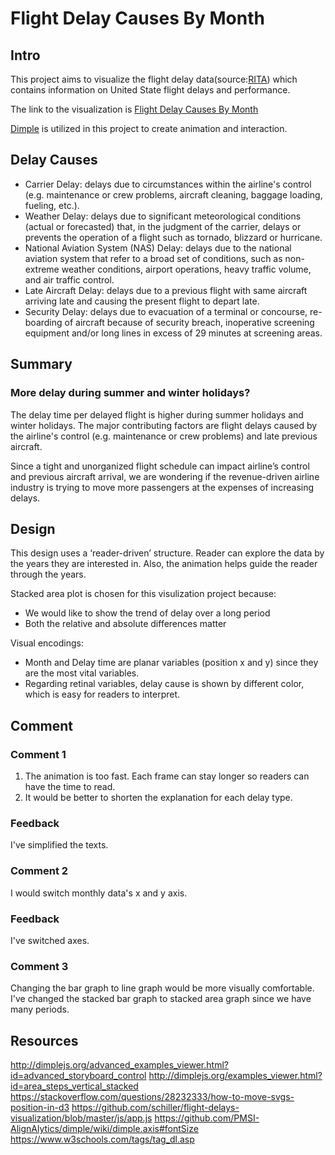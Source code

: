 # Flight Delay Causes By Month

## Intro
This project aims to visualize the flight delay data(source:[RITA](https://www.transtats.bts.gov/OT_Delay/OT_DelayCause1.asp)) which contains information on United State flight delays and performance. 

The link to the visualization is [Flight Delay Causes By Month](http://bl.ocks.org/jeremy-dai/raw/1bb93535c44e5f23c9f1b18a39bdb91b/)

[Dimple](http://dimplejs.org/) is utilized in this project to create animation and interaction.

## Delay Causes
- Carrier Delay: delays due to circumstances within the airline's control (e.g. maintenance or crew problems, aircraft cleaning, baggage loading, fueling, etc.).
- Weather Delay: delays due to significant meteorological conditions (actual or forecasted) that, in the judgment of the carrier, delays or prevents the operation of a flight such as tornado, blizzard or hurricane.
- National Aviation System (NAS) Delay: delays due to the national aviation system that refer to a broad set of conditions, such as non-extreme weather conditions, airport operations, heavy traffic volume, and air traffic control.
- Late Aircraft Delay: delays due to a previous flight with same aircraft arriving late and causing the present flight to depart late.
- Security Delay: delays due to evacuation of a terminal or concourse, re-boarding of aircraft because of security breach, inoperative screening equipment and/or long lines in excess of 29 minutes at screening areas.

## Summary
### More delay during summer and winter holidays?
The delay time per delayed flight is higher during summer holidays and winter holidays. The major contributing factors are 
flight delays caused by the airline's control (e.g. maintenance or crew problems) and late previous aircraft. 

Since a tight and unorganized flight schedule can impact airline’s control and previous aircraft arrival, we are 
wondering if the revenue-driven airline industry is trying to move more passengers at the expenses of increasing delays. 

## Design
This design uses a ‘reader-driven’ structure. Reader can explore the data by the years they are interested in.
Also, the animation helps guide the reader through the years.

Stacked area plot is chosen for this visulization project because:
- We would like to show the trend of delay over a long period
- Both the relative and absolute differences matter
 
Visual encodings:
- Month and Delay time  are planar variables (position x and y) since they are the most vital variables. 
- Regarding retinal variables, delay cause is shown by different color, which is easy for readers to interpret.

## Comment
### Comment 1
1. The animation is too fast. Each frame can stay longer so readers can have the time to read.
2. It would be better to shorten the explanation for each delay type.

### Feedback
I've simplified the texts.

### Comment 2
I would switch monthly data's x and y axis.
### Feedback
I've switched axes.

### Comment 3
Changing the bar graph to line graph would be more visually comfortable.
I've changed the stacked bar graph to stacked area graph since we have many periods.

## Resources
http://dimplejs.org/advanced_examples_viewer.html?id=advanced_storyboard_control
http://dimplejs.org/examples_viewer.html?id=area_steps_vertical_stacked
https://stackoverflow.com/questions/28232333/how-to-move-svgs-position-in-d3
https://github.com/schiller/flight-delays-visualization/blob/master/js/app.js
https://github.com/PMSI-AlignAlytics/dimple/wiki/dimple.axis#fontSize
https://www.w3schools.com/tags/tag_dl.asp
